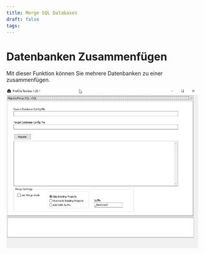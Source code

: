 ```yaml
---
title: Merge SQL Databases
draft: false
tags:
---
```


# Datenbanken Zusammenfügen

Mit dieser Funktion können Sie mehrere Datenbanken zu einer zusammenfügen.

![Merge Database](images/MigrateMergeSQLSQL.png)